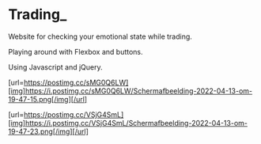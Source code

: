 # Trading_

Website for checking your emotional state while trading. 

Playing around with Flexbox and buttons. 

Using Javascript and jQuery.

[url=https://postimg.cc/sMG0Q6LW][img]https://i.postimg.cc/sMG0Q6LW/Schermafbeelding-2022-04-13-om-19-47-15.png[/img][/url]

[url=https://postimg.cc/VSjG4SmL][img]https://i.postimg.cc/VSjG4SmL/Schermafbeelding-2022-04-13-om-19-47-23.png[/img][/url]



